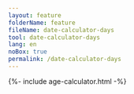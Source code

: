 ```yaml
---
layout: feature
folderName: feature
fileName: date-calculator-days
tool: date-calculator-days
lang: en
noBox: true
permalink: /date-calculator-days
---
```

{%- include age-calculator.html -%}
